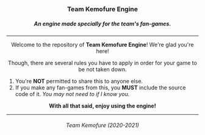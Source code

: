 <h3 align="center">Team Kemofure Engine</h3>
<h5 align="center">An engine made specially for the team's fan-games.</h5>

<hr>

<p align="center">Welcome to the repository of <b>Team Kemofure Engine</b>! We're glad you're here!</p>
<p align="center">Though, there are several rules you have to apply in order for your game to be not taken down.</p>

<ol>
  <li>You're <b>NOT</b> permitted to share this to anyone else.</li>
  <li>If you make any fan-games from this, you <b>MUST</b> include the source code of it. <i>You may not need to if I know you.</i></li>
</ol>

<p align="center"><b>With all that said, enjoy using the engine!</b></p>

<hr>

<h6 align="center">Team Kemofure (2020-2021)</h6>
